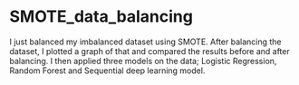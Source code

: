 # SMOTE_data_balancing
I just balanced my imbalanced dataset using SMOTE.
After balancing the dataset, I plotted a graph of that and compared the results before and after balancing.
I then applied three models on the data; Logistic Regression, Random Forest and Sequential deep learning model.
